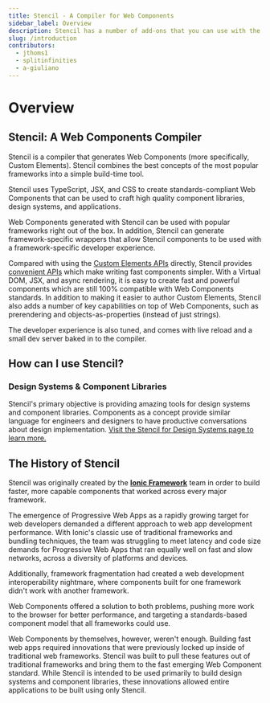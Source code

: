 ```yaml
---
title: Stencil - A Compiler for Web Components
sidebar_label: Overview
description: Stencil has a number of add-ons that you can use with the build process.
slug: /introduction
contributors:
  - jthoms1
  - splitinfinities
  - a-giuliano
---
```


# Overview

## Stencil: A Web Components Compiler

Stencil is a compiler that generates Web Components (more specifically, Custom Elements). Stencil combines the best concepts of the most popular frameworks into a simple build-time tool.

Stencil uses TypeScript, JSX, and CSS to create standards-compliant Web Components that can be used to craft high quality component libraries, design systems, and applications.

Web Components generated with Stencil can be used with popular frameworks right
out of the box. In addition, Stencil can generate framework-specific wrappers that
allow Stencil components to be used with a framework-specific developer experience.

Compared with using the [Custom Elements
APIs](https://developer.mozilla.org/en-US/docs/Web/Web_Components/Using_custom_elements)
directly, Stencil provides [convenient APIs](../components/api.md) which make writing fast
components simpler. With a Virtual DOM, JSX, and async rendering, it is easy to
create fast and powerful components which are still 100% compatible with Web
Components standards. In addition to making it easier to author Custom
Elements, Stencil also adds a number of key capabilities on top of Web
Components, such as prerendering and objects-as-properties (instead of just
strings).

The developer experience is also tuned, and comes with live reload and a small dev server baked in to the compiler.

## How can I use Stencil?

### Design Systems & Component Libraries

Stencil's primary objective is providing amazing tools for design systems and component libraries. Components as a concept provide similar language for engineers and designers to have productive conversations about design implementation. [Visit the Stencil for Design Systems page to learn more.](../guides/design-systems.md)

## The History of Stencil

Stencil was originally created by the **[Ionic Framework](http://ionicframework.com/)** team in order to build faster, more capable components that worked across every major framework.

The emergence of Progressive Web Apps as a rapidly growing target for web developers demanded a different approach to web app development performance. With Ionic's classic use of traditional frameworks and bundling techniques, the team was struggling to meet latency and code size demands for Progressive Web Apps that ran equally well on fast and slow networks, across a diversity of platforms and devices.

Additionally, framework fragmentation had created a web development interoperability nightmare, where components built for one framework didn't work with another framework.

Web Components offered a solution to both problems, pushing more work to the browser for better performance, and targeting a standards-based component model that all frameworks could use.

Web Components by themselves, however, weren't enough. Building fast web apps required innovations that were previously locked up inside of traditional web frameworks. Stencil was built to pull these features out of traditional frameworks and bring them to the fast emerging Web Component standard. While Stencil is intended to be used primarily to build design systems and component libraries, these innovations allowed entire applications to be built using only Stencil.
